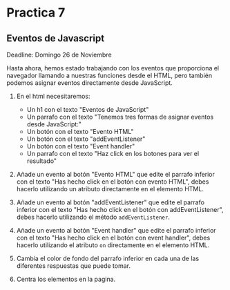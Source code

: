 # Practica 7

## Eventos de Javascript

Deadline: Domingo 26 de Noviembre

Hasta ahora, hemos estado trabajando con los eventos que proporciona el navegador llamando a nuestras funciones desde el HTML, pero también podemos asignar eventos directamente desde JavaScript.

1. En el html necesitaremos:
    - Un h1 con el texto "Eventos de JavaScript"
    - Un parrafo con el texto "Tenemos tres formas de asignar eventos desde JavaScript:"
    - Un botón con el texto "Evento HTML"
    - Un botón con el texto "addEventListener"
    - Un botón con el texto "Event handler"
    - Un parrafo con el texto "Haz click en los botones para ver el resultado"

2. Añade un evento al botón "Evento HTML" que edite el parrafo inferior con el texto "Has hecho click en el botón con evento HTML", debes hacerlo utilizando un atributo directamente en el elemento HTML.
3. Añade un evento al botón "addEventListener" que edite el parrafo inferior con el texto "Has hecho click en el botón con addEventListener", debes hacerlo utilizando el método `addEventListener`.
4. Añade un evento al botón "Event handler" que edite el parrafo inferior con el texto "Has hecho click en el botón con event handler", debes hacerlo utilizando el atributo `on` directamente en el elemento HTML.
5. Cambia el color de fondo del parrafo inferior en cada una de las diferentes respuestas que puede tomar.
6. Centra los elementos en la pagina.
